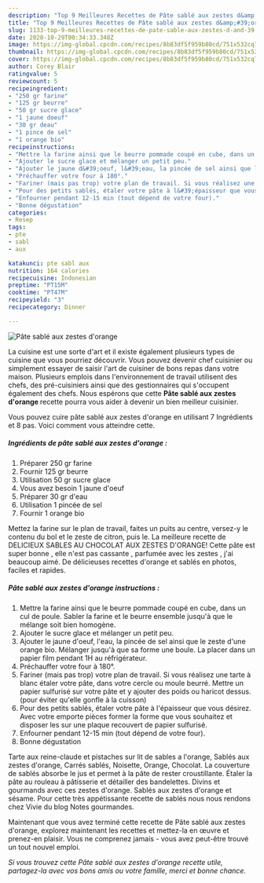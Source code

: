 ```yaml
---
description: "Top 9 Meilleures Recettes de Pâte sablé aux zestes d&amp;#39;orange"
title: "Top 9 Meilleures Recettes de Pâte sablé aux zestes d&amp;#39;orange"
slug: 1133-top-9-meilleures-recettes-de-pate-sable-aux-zestes-d-and-39-orange
date: 2020-10-29T00:34:33.348Z
image: https://img-global.cpcdn.com/recipes/8b83df5f959b80cd/751x532cq70/pate-sable-aux-zestes-dorange-photo-principale-de-la-recette.jpg
thumbnail: https://img-global.cpcdn.com/recipes/8b83df5f959b80cd/751x532cq70/pate-sable-aux-zestes-dorange-photo-principale-de-la-recette.jpg
cover: https://img-global.cpcdn.com/recipes/8b83df5f959b80cd/751x532cq70/pate-sable-aux-zestes-dorange-photo-principale-de-la-recette.jpg
author: Corey Blair
ratingvalue: 5
reviewcount: 5
recipeingredient:
- "250 gr farine"
- "125 gr beurre"
- "50 gr sucre glace"
- "1 jaune doeuf"
- "30 gr deau"
- "1 pince de sel"
- "1 orange bio"
recipeinstructions:
- "Mettre la farine ainsi que le beurre pommade coupé en cube, dans un cul de poule. Sabler la farine et le beurre ensemble jusqu&#39;à que le mélange soit bien homogène."
- "Ajouter le sucre glace et mélanger un petit peu."
- "Ajouter le jaune d&#39;oeuf, l&#39;eau, la pincée de sel ainsi que le zeste d&#39;une orange bio. Mélanger jusqu&#39;à que sa forme une boule. La placer dans un papier film pendant 1H au réfrigérateur."
- "Préchauffer votre four à 180°."
- "Fariner (mais pas trop) votre plan de travail. Si vous réalisez une tarte à blanc étaler votre pâte, dans votre cercle ou moule beurré. Mettre un papier sulfurisé sur votre pâte et y ajouter des poids ou haricot dessus. (pour éviter qu&#39;elle gonfle à la cuisson)"
- "Pour des petits sablés, étaler votre pâte à l&#39;épaisseur que vous désirez. Avec votre emporte pièces former la forme que vous souhaitez et disposer les sur une plaque recouvert de papier sulfurisé."
- "Enfourner pendant 12-15 min (tout dépend de votre four)."
- "Bonne dégustation"
categories:
- Resep
tags:
- pte
- sabl
- aux

katakunci: pte sabl aux 
nutrition: 164 calories
recipecuisine: Indonesian
preptime: "PT15M"
cooktime: "PT47M"
recipeyield: "3"
recipecategory: Dinner

---
```



![Pâte sablé aux zestes d&#39;orange](https://img-global.cpcdn.com/recipes/8b83df5f959b80cd/751x532cq70/pate-sable-aux-zestes-dorange-photo-principale-de-la-recette.jpg)

La cuisine est une sorte d'art et il existe également plusieurs types de cuisine que vous pourriez découvrir. Vous pouvez devenir chef cuisinier ou simplement essayer de saisir l'art de cuisiner de bons repas dans votre maison. Plusieurs emplois dans l'environnement de travail utilisent des chefs, des pré-cuisiniers ainsi que des gestionnaires qui s'occupent également des chefs. Nous espérons que cette <strong> Pâte sablé aux zestes d&#39;orange </strong> recette pourra vous aider à devenir un bien meilleur cuisinier.

<!--inarticleads1-->

Vous pouvez cuire pâte sablé aux zestes d&#39;orange en utilisant 7 Ingrédients et 8 pas. Voici comment vous atteindre cette.

##### Ingrédients de pâte sablé aux zestes d&#39;orange :

1. Préparer 250 gr farine
1. Fournir 125 gr beurre
1. Utilisation 50 gr sucre glace
1. Vous avez besoin 1 jaune d&#39;oeuf
1. Préparer 30 gr d&#39;eau
1. Utilisation 1 pincée de sel
1. Fournir 1 orange bio


Mettez la farine sur le plan de travail, faites un puits au centre, versez-y le contenu du bol et le zeste de citron, puis le. La meilleure recette de DELICIEUX SABLES AU CHOCOLAT AUX ZESTES D&#39;ORANGE! Cette pâte est super bonne , elle n&#39;est pas cassante , parfumée avec les zestes , j&#39;ai beaucoup aimé. De délicieuses recettes d&#39;orange et sablés en photos, faciles et rapides. 

<!--inarticleads2-->

##### Pâte sablé aux zestes d&#39;orange instructions :

1. Mettre la farine ainsi que le beurre pommade coupé en cube, dans un cul de poule. Sabler la farine et le beurre ensemble jusqu&#39;à que le mélange soit bien homogène.
1. Ajouter le sucre glace et mélanger un petit peu.
1. Ajouter le jaune d&#39;oeuf, l&#39;eau, la pincée de sel ainsi que le zeste d&#39;une orange bio. Mélanger jusqu&#39;à que sa forme une boule. La placer dans un papier film pendant 1H au réfrigérateur.
1. Préchauffer votre four à 180°.
1. Fariner (mais pas trop) votre plan de travail. Si vous réalisez une tarte à blanc étaler votre pâte, dans votre cercle ou moule beurré. Mettre un papier sulfurisé sur votre pâte et y ajouter des poids ou haricot dessus. (pour éviter qu&#39;elle gonfle à la cuisson)
1. Pour des petits sablés, étaler votre pâte à l&#39;épaisseur que vous désirez. Avec votre emporte pièces former la forme que vous souhaitez et disposer les sur une plaque recouvert de papier sulfurisé.
1. Enfourner pendant 12-15 min (tout dépend de votre four).
1. Bonne dégustation


Tarte aux reine-claude et pistaches sur lit de sables a l&#39;orange, Sablés aux zestes d&#39;orange, Carrés sablés, Noisette, Orange, Chocolat. La couverture de sablés absorbe le jus et permet à la pâte de rester croustillante. Étaler la pâte au rouleau à pâtisserie et détailler des bandelettes. Divins et gourmands avec ces zestes d&#39;orange. Sablés aux zestes d&#39;orange et sésame. Pour cette très appétissante recette de sablés nous nous rendons chez Vivie du blog Notes gourmandes. 

<!--inarticleads1-->

<p>
Maintenant que vous avez terminé cette recette de Pâte sablé aux zestes d&#39;orange, explorez maintenant les recettes et mettez-la en œuvre et prenez-en plaisir. Vous ne comprenez jamais - vous avez peut-être trouvé un tout nouvel emploi.
</p>

<p>
<i>Si vous trouvez cette Pâte sablé aux zestes d&#39;orange recette utile, partagez-la avec vos bons amis ou votre famille, merci et bonne chance.</i>
</p>
